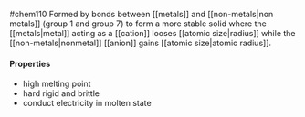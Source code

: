 #chem110 
Formed by bonds between [[metals]] and [[non-metals|non metals]] (group 1 and group 7) to form a more stable solid where the [[metals|metal]] acting as a [[cation]] looses [[atomic size|radius]] while the [[non-metals|nonmetal]] [[anion]] gains [[atomic size|atomic radius]].

#### Properties
- high melting point
- hard rigid and brittle
- conduct electricity in molten state